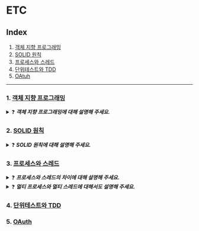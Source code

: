 # ETC
## Index
1. [객체 지향 프로그래밍](#1-객체-지향-프로그래밍)
2. [SOLID 원칙](#2-solid-원칙)
3. [프로세스와 스레드](#3-프로세스와-스레드)
4. [단위테스트와 TDD](#4-단위테스트와-tdd)
5. [OAtuh](#5-oauth)

-- -- --

### 1. [객체 지향 프로그래밍](https://skroy0513.tistory.com/44)
<details>
  <summary>❓ <b><i>객체 지향 프로그래밍에 대해 설명해 주세요.</i></b></summary>
  <div markdown="1">
    &nbsp;&nbsp;객체 지향 프로그래밍은 필요한 데이터를 추상화시켜 상태와 행위를 가진 객체로 만들고 객체들 간의 상호작용을 통해 로직을 구성하는 프로그래밍을 말합니다. 객체 지향 프로그래밍의 장점은 코드를 재사용하거나 유지보수하는 것에 굉장히 쉬우며 클래스 단위로 모듈화 시켜서 개발할 수 있으므로 여러 사람이 모인 대형 프로젝트에 적합합니다. 하지만 처리속도가 상대적으로 느리고, 객체가 많으면 용량이 커질 수 있으며, 설계 시 많은 시간과 노력이 필요하다는 단점도 가지고 있습니다.<br>
    &nbsp;&nbsp;객체 지향 프로그래밍의 특징으로는 추상화, 캡슐화, 상속, 다형성이 있습니다.<br>
    &nbsp;&nbsp;추상화는 객체에서 공통된 속성과 행위를 추출하여 타입을 정의하는 과정입니다. 필요할 때마다 같은 코드를 짜지 않고 필요한 곳에서 부르기만 하면 되므로 코드를 단순화하고 가독성을 높여줍니다.<br>
    &nbsp;&nbsp;캡슐화는 생성할 객체의 기능과 특성의 모음을 클래스라는 캡슐에 분류해 넣은 것을 말합니다. 추상화 과정을 통해 모여진 함수, 변수들을 캡슐화하여 코드의 복잡성이 줄어들고 재활용이 편해졌습니다.<br>
    &nbsp;&nbsp;상속은 한 클래스가 다른 클래스에 상속되어 부모 클래스의 코드를 물려받아 사용할 수 있는 것을 말합니다. 재사용으로 인한 코드가 줄어들고 범용적이 사용이 가능하게 되고 계층적 구조를 지원하게 됩니다.<br>
    &nbsp;&nbsp;다형성은 객체가 다양한 형태로 동작할 수 있는 능력을 나타나는데, 다형성을 통해 같은 메서드 이름을 사용하여 여러 클래스의 객체를 다룰 수 있습니다. 또한 부모클래스에게 물려받은 코드를 상황에 맞춰 변경하여 사용도 가능합니다.<br>
  </div>
</details>

### 2. [SOLID 원칙](https://skroy0513.tistory.com/48)
<details>
  <summary>❓ <b><i>SOLID 원칙에 대해 설명해 주세요.</i></b></summary>
  <div markdown="1">
    &nbsp;&nbsp;객체 지향 프로그래밍을 설계할 때 지켜줘야 할 5개의 설계원칙을 말합니다. SRP, OCP, LSP, ISP, DIP가 있으며 SRP는 단일 책임 원칙으로 클래스나 모듈은 하나의 책임만 가져야 합니다. OCP는 개방 폐쇄 원칙으로 기능 확장에는 열려 있고, 변경에는 닫혀 있어야 합니다. LSP는 리스코프 치환 원칙으로 하위 타입은 상위 타입을 대체 가능해야 합니다. ISP는 인터페이스 분리 원칙으로 클라이언트는 자신이 사용하지 않는 메서드에 의존 관계를 맺도록 강요받지 않아야 합니다. DIP는 의존관계 역전 원칙으로 의존 관계는 추상화에 의존해야 하며, 구체화에는 의존하지 않아야 합니다.
  </div>
</details>

### 3. [프로세스와 스레드](https://skroy0513.tistory.com/54)
<details>
  <summary>❓ <b><i>프로세스와 스레드의 차이에 대해 설명해 주세요.</i></b></summary>
  <div markdown="1">
    &nbsp;&nbsp;프로세스는 정적 상태의 코드 덩어리인 프로그램이 실행되어 동적 상태가 된 것을 의미합니다. 운영체제에 의해 관리되면 프로세스마다 독립적인 Code/Data/Heap/Stack 공간을 할당받습니다. 스레드는 프로세스 내에서 실행되는 작업의 단위입니다. 스레드는 프로세스 내에서 독립된 Stack 영역을 할당받지만 Code/Data/Heap 영역의 데이터는 공유받을 수 있습니다.
  </div>
</details>
<details>
  <summary>❓ <b><i>멀티 프로세스와 멀티 스레드에 대해서도 설명해 주세요.</i></b></summary>
  <div markdown="1">
    &nbsp;&nbsp;먼저 멀티 프로세스는 하나의 응용 프로그램을 여러 개의 프로세스로 나누어서 실행하는 것을 의미합니다. 각각의 프로세스는 독립적인 메모리를 가지고 있기 때문에 안정적입니다. 하지만 프로세스 간의 통신 비용이 증가하고 콘텍스트 스위칭 비용이 높아 성능상의 오버헤드가 발생할 수 있습니다.<br>
    &nbsp;&nbsp;멀티 스레드는 하나의 프로세스 안에서 여러 스레드가 동시에 실행되는 것을 의미합니다. 각 스레드는 프로세스 안에서 공유되는 자원이 있기 때문에 스레드 간 데이터 공유가 쉽고 빠릅니다. 하지만 이로 인해 동기화 문제가 발생할 수 있어 일관성을 유지하기 어렵게 만들 수 있습니다. 또한 하나의 스레드에 문제가 생기면 전체 프로세스가 영향을 받기 때문에 안정성이 낮습니다.<br>
    &nbsp;&nbsp;멀티 프로세스는 독립성과 안정성이 중요한 경우에, 멀티 스레드는 작업 간의 소통이 많고 자원 공유가 필요한 경우에 유용합니다.
  </div>
</details>

### 4. [단위테스트와 TDD](https://skroy0513.tistory.com/59)
### 5. [OAuth](https://skroy0513.tistory.com/86)
